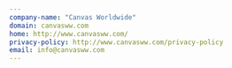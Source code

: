 ```yaml
---
company-name: "Canvas Worldwide"
domain: canvasww.com
home: http://www.canvasww.com/
privacy-policy: http://www.canvasww.com/privacy-policy
email: info@canvasww.com
---
```




